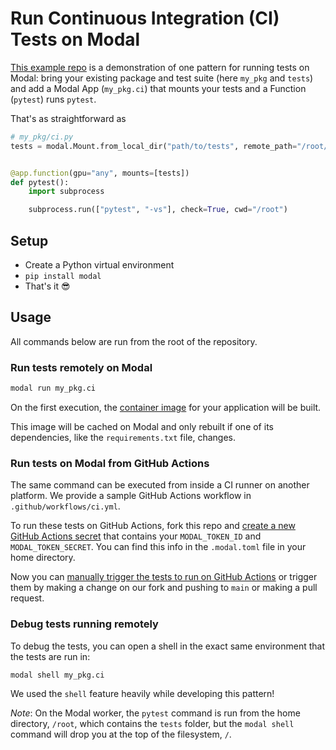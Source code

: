 # Run Continuous Integration (CI) Tests on Modal

[This example repo](https://github.com/modal-labs/ci-on-modal)
is a demonstration of one pattern for running tests on Modal:
bring your existing package and test suite (here `my_pkg` and `tests`)
and add a Modal App (`my_pkg.ci`)
that mounts your tests
and a Function (`pytest`) runs `pytest`.

That's as straightforward as

```python
# my_pkg/ci.py
tests = modal.Mount.from_local_dir("path/to/tests", remote_path="/root/tests")


@app.function(gpu="any", mounts=[tests])
def pytest():
    import subprocess

    subprocess.run(["pytest", "-vs"], check=True, cwd="/root")
```

## Setup

- Create a Python virtual environment
- `pip install modal`
- That's it 😎

## Usage

All commands below are run from the root of the repository.

### Run tests remotely on Modal

```bash
modal run my_pkg.ci
```

On the first execution, the [container image](https://modal.com/docs/guide/custom-container)
for your application will be built.

This image will be cached on Modal and only rebuilt if one of its dependencies,
like the `requirements.txt` file, changes.

### Run tests on Modal from GitHub Actions

The same command can be executed from inside a CI runner on another platform.
We provide a sample GitHub Actions workflow in `.github/workflows/ci.yml`.

To run these tests on GitHub Actions, fork this repo and
[create a new GitHub Actions secret](https://docs.github.com/en/actions/security-guides/using-secrets-in-github-actions)
that contains your `MODAL_TOKEN_ID` and `MODAL_TOKEN_SECRET`.
You can find this info in the `.modal.toml` file in your home directory.

Now you can [manually trigger the tests to run on GitHub Actions](https://docs.github.com/en/actions/using-workflows/manually-running-a-workflow)
or trigger them by making a change on our fork and pushing to `main` or making a pull request.

### Debug tests running remotely

To debug the tests, you can open a shell
in the exact same environment that the tests are run in:

```bash
modal shell my_pkg.ci
```

We used the `shell` feature heavily while developing this pattern!

_Note_: On the Modal worker, the `pytest` command is run from the home directory, `/root`,
which contains the `tests` folder, but the `modal shell` command will
drop you at the top of the filesystem, `/`.
